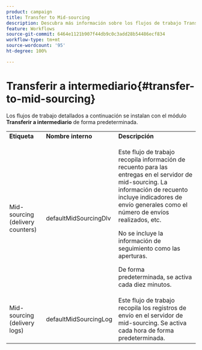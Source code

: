 ```yaml
---
product: campaign
title: Transfer to Mid-sourcing
description: Descubra más información sobre los flujos de trabajo Transfer to Mid-sourcing
feature: Workflows
source-git-commit: 6464e1121b907f44db9c0c3add28b54486ecf834
workflow-type: tm+mt
source-wordcount: '95'
ht-degree: 100%

---
```



# Transferir a intermediario{#transfer-to-mid-sourcing}

Los flujos de trabajo detallados a continuación se instalan con el módulo **Transferir a intermediario** de forma predeterminada.

<table> 
 <tbody> 
  <tr> 
   <td> <strong>Etiqueta</strong><br /> </td> 
   <td> <strong>Nombre interno</strong><br /> </td> 
   <td> <strong>Descripción</strong><br /> </td> 
  </tr> 
  <tr> 
   <td> <span class="uicontrol">Mid-sourcing (delivery counters)</span> <br /> </td> 
   <td> <span class="uicontrol">defaultMidSourcingDlv</span> <br /> </td> 
   <td> <p>Este flujo de trabajo recopila información de recuento para las entregas en el servidor de mid-sourcing. La información de recuento incluye indicadores de envío generales como el número de envíos realizados, etc.</p> <p>No se incluye la información de seguimiento como las aperturas.</p> <p>De forma predeterminada, se activa cada diez minutos.</p> </td> 
  </tr> 
  <tr> 
   <td> <span class="uicontrol">Mid-sourcing (delivery logs)</span> <br /> </td> 
   <td> <span class="uicontrol">defaultMidSourcingLog</span> <br /> </td> 
   <td> Este flujo de trabajo recopila los registros de envío en el servidor de mid-sourcing. Se activa cada hora de forma predeterminada.<br /> </td> 
  </tr> 
 </tbody> 
</table>

